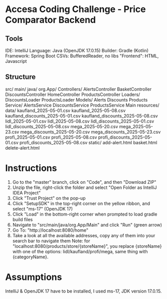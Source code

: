 # Accesa Coding Challenge - Price Comparator Backend

## Tools
IDE: IntelliJ
Language: Java (OpenJDK 17.0.15)
Builder: Gradle (Kotlin)
Framework: Spring Boot
CSVs: BufferedReader, no libs
"Frontend": HTML, Javascript


## Structure
src/
  main/
    java/
      org.App/
        Controllers/
          AlertsController
          BasketController
          DiscountsController
          HomeController
          ProductsController
        Loaders/
          DiscountsLoader
          ProductsLoader
        Models/
          Alerts
          Discounts
          Products
        Service/
          AlertsService
          DiscountsService
          ProductsService
        Main
    resources/
      data/
        kaufland_2025-05-01.csv
        kaufland_2025-05-08.csv
        kaufland_discounts_2025-05-01.csv
        kaufland_discounts_2025-05-08.csv
        lidl_2025-05-01.csv
        lidl_2025-05-08.csv
        lidl_discounts_2025-05-01.csv
        lidl_discounts_2025-05-08.csv
        mega_2025-05-20.csv
        mega_2025-05-23.csv
        mega_discounts_2025-05-20.csv
        mega_discounts_2025-05-23.csv
        profi_2025-05-01.csv
        profi_2025-05-08.csv
        profi_discounts_2025-05-01.csv
        profi_discounts_2025-05-08.csv
      static/
        add-alert.html
        basket.html
        delete-alert.html
        

# Instructions
1. Go to the "master" branch, click on "Code", and then "Download ZIP"
2. Unzip the file, right-click the folder and select "Open Folder as IntelliJ IDEA Project"
3. Click "Trust Project" on the pop-up
4. Click "SetupSDK" in the top-right corner on the yellow ribbon, and select "ms-17" (OpenJDK 17)
5. Click "Load" in the bottom-right corner when prompted to load gradle build files
6. Navigate to "src/main/java/org.App/Main" and click "Run" (green arrow)
7. Go To: "http://localhost:8080/home"
8. Take a look at all the available addresses, copy any of them into your search bar to navigate them
Note: for "localhost:8080/products/store/{storeName}", you replace {storeName} with one of the options: lidl/kaufland/profi/mega, same thing with {categoryName}.


# Assumptions
IntelliJ & OpenJDK 17 have to be installed, I used ms-17, JDK version 17.0.15.
